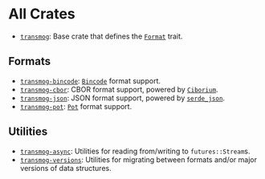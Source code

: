 # All Crates

- [`transmog`](./transmog): Base crate that defines the [`Format`][format] trait.

## Formats


- [`transmog-bincode`](./transmog-bincode): [`Bincode`](https://crates.io/crates/bincode) format support.
- [`transmog-cbor`](./transmog-cbor): CBOR format support, powered by
  [`Ciborium`](https://crates.io/crates/ciborium).
- [`transmog-json`](./transmog-json): JSON format support, powered by
  [`serde_json`](https://crates.io/crates/serde_json).
- [`transmog-pot`](./transmog-pot): [`Pot`](https://crates.io/crates/pot) format support.

## Utilities

- [`transmog-async`](./transmog-async): Utilities for reading from/writing to
  `futures::Stream`s.
- [`transmog-versions`](./transmog-versions): Utilities for migrating between
  formats and/or major versions of data structures.

[format]: https://khonsulabs.github.io/transmog/main/transmog/trait.Format.html